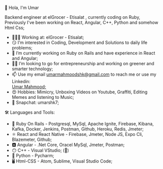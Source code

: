 🫡 Hola, I'm Umar

Backend engineer at elGrocer - Etisalat , currently coding on Ruby, Previously I've been working on React, Angular, C++, Python and somehow Html Css;


- 👨🏻‍💻 Working at: elGrocer - Etisalat;
- 😏 I’m interested in Coding, Development and Solutions to daily life problems;
- 💎 I’m currently working on Ruby on Rails and have experience in React and Angular;
- 🚶🏻 I’m looking to go for entrepreneurship and working on greener and smarter technology;
- 📫 Use my email umarmahmoodshk@gmail.com to reach me or use my Linkedin: <link><div class="badge-base LI-profile-badge" data-locale="en_US" data-size="medium" data-theme="dark" data-type="VERTICAL" data-vanity="umar-mahmood-561308210" data-version="v1"><a class="badge-base__link LI-simple-link" href="https://pk.linkedin.com/in/umar-mahmood-561308210?trk=profile-badge">Umar Mahmood;</a></div></link>
- 😍 Hobbies: Mimicry, Unboxing Videos on Youtube, Graffiti, Editing Memes and listening to Music;
- 👻 Snapchat: umarshk7;


🛠️ Languages and Tools: 
- 💎 Ruby On Rails - Postgresql, MySql, Apache Ignite, Firebase, Kibana, Kafka, Docker, Jenkins, Postman, Github, Heroku, Redis, Jmeter;
- ⚛️ React and React Native - Firebase, Jmeter, Node JS, Expo Cli, Blazemeter, Github;
- 🅰️ Angular - .Net Core, Oracel MySql, Jmeter, Postman;
- 😶 C++ - Visual VStudio; (🤭)
- 🐍 Python - Pycharm; 
- 🖥 Html-CSS - Atom, Sublime, Visual Studio Code;




<!---
UmarMahmoodShaikh/UmarMahmoodShaikh is a ✨ special ✨ repository because its `README.md` (this file) appears on your GitHub profile.
You can click the Preview link to take a look at your changes.
--->


              
